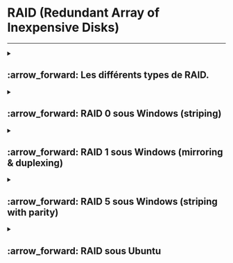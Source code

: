 # RAID (Redundant Array of Inexpensive Disks)  
---
<details>
<summary>
<h2>
:arrow_forward: Les différents types de RAID.  
</h2>
</summary>
  
### RAID 0  
la configuration RAID 0 permet d'améliorer la performance du système en répartissant 50% des données sur un disque et 50% sur l'autre.
Les deux disques travaillant simultanément, on dispose ainsi de performances deux fois plus élevée.
Soit une donnée A et une donnée B :  

• Volumétrie utile = Volumétrie totale
Les données n'étant pas dupliquées, il n'y aura pas de perte de volume stokage.

• Sécurité des données : FAIBLE
Il est fortement déconseillé d'utiliser cette configuration pour des serveurs assurant les services critiques de votre entreprise. Les données n'étant à aucuns moments dupliquées seront perdues si un des deux disques venait à être défectueux.

• Fonctionne uniquement sur deux disques
Il permet :  
* Un gain de performance.  
* D'avoir autant d'espace de stockage que la somme des disques utilisés.  
  ![image](https://github.com/user-attachments/assets/69869bd7-caa3-450e-97c4-35c5b465ac99)
---
  
### RAID 1  
La configuration RAID 1 permet de sécuriser un système en disposant de deux disques avec exactement les mêmes données. Dans cette configuration on ne recherche pas la performance mais plutôt la sécurité.  
Soit une donnée A et une donnée B :  

• Volumétrie utile = Volumétrie totale / 2  
Le disque 1 contenant exactement les mêmes données que le disque 2, la volumétrie utile sera divisée par 2.  

• Sécurité des données : BONNE  
Si un disque venait à être défaillant, cela ne poserait pas de problèmes car le second prendrait directement le relais.  
Il permet :  
* De la tolérence de panne  
![image](https://github.com/user-attachments/assets/931f7667-c8e2-4ba7-8199-83a3b8f798ed)
---

### RAID 5  
La configuration RAID 5, par un système de parité, répartit une petite partie des données sur chaque disque.  
Dans cette configuration, ce n'est pas la performance qu'on recherche mais plutôt la sécurité tout en économisant le volume de stockage.  
Soit une donnée A, une donnée B et une donnée C :  

• Volumétrie utile = Nombre de disques - 1 X capacité d'un disque  
Pour 3 disques de 200 Go, on aurait ainsi 3 -1 X 200 = 400 Go de volumétrie utile.  

• Sécurité des données : CORRECTE  
Dans cette configuration, on ne peut se permettre de perdre qu'un seul disque.  

• Nombre de disques nécessaires : Au moins 3  
Il permet :  
* Un gain de performance.  
* De la tolérence de panne.  
![image](https://github.com/user-attachments/assets/162267dc-34cc-4e5a-a5d8-91db82503808)

---
### RAID 10  
La configuration RAID 10 répartit dans une première grappe les données en RAID 0, et dans une seconde grappe temps en RAID 1.  
Celle-ci permet ainsi de disposer du niveau de sécurité de la configuration RAID 1 avec les performances qu'offre la configuration RAID 0.  
Soit une donnée A et une donnée B :  

• Volumétrie utile = Volumétrie totale / 2  

• Sécurité des données : BONNE  
Cette configuration offre un très bon niveau de sécurité car pour qu'une défaillance globale apparaisse, il faudrait que tous les éléments d'une grappe présentent un défaut en même temps.  

• Nombre de disques nécessaires : Au moins 4  

![image](https://github.com/user-attachments/assets/c092cd22-8991-40f8-847a-33d13623f48b)
---
</details>



<details>
<summary><h2> :arrow_forward: RAID 0 sous Windows (striping)  
</h2>
</summary>
Dans `Disk Management`  
`New striped volume` sur un des disques choisis pour le RAID 0  
---  
 
![Capture d'écran 2024-12-09 143633](https://github.com/user-attachments/assets/1985024c-ff5e-44f9-b7c5-aa45f2813301)  
---

Choisir le 2ème disque de réplication  
![Capture d'écran 2024-12-09 143654](https://github.com/user-attachments/assets/abea8da8-90e3-4e69-98a2-ce7a66d82c1e)  
---

Attribuer une lettre de lecteur pour le RAID 0  
![Capture d'écran 2024-12-09 143712](https://github.com/user-attachments/assets/54cab969-c19d-457a-9db6-6b9cc29977d6)  
---

Nommer le RAID 0  
![Capture d'écran 2024-12-09 143734](https://github.com/user-attachments/assets/09d7342e-ac6d-4328-8853-bd7b7bd7ee1f)  
---

Notre RAID 0 est prêt :  
![Capture d'écran 2024-12-09 143858](https://github.com/user-attachments/assets/b85d5579-b155-4993-a378-9fe9108cc9cb)  
---
</details>

<details>
<summary><h2> :arrow_forward: RAID 1 sous Windows (mirroring & duplexing)  
</h2>
</summary>
Dans `Disk Management`  
:hash: ``Choix de New mirrored volume" sur un des disques``  
  
---
  
![Capture d'écran 2024-12-09 151653](https://github.com/user-attachments/assets/3cc289f7-b705-4699-9bdb-644e7be502f1)  
---
:hash: ``Ajout du 2ème disque``  
![Capture d'écran 2024-12-09 151721](https://github.com/user-attachments/assets/b98307a0-20ab-4939-bd21-cd32e2d4ecf7)  
---
:hash: Attribution de la lettre de lecteur  
![Capture d'écran 2024-12-09 151727](https://github.com/user-attachments/assets/22953e0e-8dd1-4325-b74b-cf5568c3771f)  
---
:hash: Nom du RAID 1  
![Capture d'écran 2024-12-09 151741](https://github.com/user-attachments/assets/91fc3a76-9be6-4fef-804b-1762aedd596b)  
---

![Capture d'écran 2024-12-09 151746](https://github.com/user-attachments/assets/264e4a2f-f40f-444b-bb74-7b3c94e8e0dc)  
---
Notre RAID 1 est prêt  
![Capture d'écran 2024-12-09 151830](https://github.com/user-attachments/assets/58653693-47b0-4d95-9e0f-2241fcbe3632)  
---
</details>

  


<details>
<summary><h2> :arrow_forward: RAID 5 sous Windows (striping with parity)  
  </h2>
</summary>

:hash: ``Choix du RAID 5 sur un des disques``  
---
![Capture d'écran 2024-12-09 144702](https://github.com/user-attachments/assets/00b56046-4dad-4bb7-b988-491bce3ba27c)  

:hash: ``Ajout des 2 autres disques``  
---
![Capture d'écran 2024-12-09 144833](https://github.com/user-attachments/assets/5e6437fc-d424-438a-87e2-1dd5f5f558ec)  

:hash: Attribution de la lettre de lecteur  
---
![Capture d'écran 2024-12-09 144849](https://github.com/user-attachments/assets/a3f21d86-ff0b-4bb6-9867-bf96869434ce)  

:hash: Nom du RAID 5  
---
![Capture d'écran 2024-12-09 144908](https://github.com/user-attachments/assets/5f6c0204-d324-419a-862d-6561fc6a03b3)  

:hash: Le RAID 5 est créé. Pour 3Go on a 2Go  
---
![Capture d'écran 2024-12-09 144925](https://github.com/user-attachments/assets/74b41509-f58a-4c8a-92b1-4a77163a7b6c)  

:hash: Notre RAID 5 est prêt  
---
![Capture d'écran 2024-12-09 145242](https://github.com/user-attachments/assets/a565fce9-79b6-4bd7-906b-be291467d083)  
</details>



<details>
  <summary>
    <h2> :arrow_forward: RAID sous Ubuntu
  </summary>


### Installer "mdadm" :
`sudo apt-get install mdadm`, pour administrer le RAID mdadm sous Linux.  


![Capture d'écran 2024-12-09 164224](https://github.com/user-attachments/assets/e0dc5aa1-9b7e-424b-9170-5d30c98de9c3)  
taper `m` pour voir les options. taper `n` pour nouvelle partition. Puis `p`, pour partition primaire, puis entrée plusieurs fois pour prendre tout le disque. Changer le type de partition avec `t`, puis `L` pour avoir les raccourcis de codes. taper ensuite `fd` pour "Linux RAID auto". Ensuite `w` pour enregistrer et quiter.  

* En tapant `sudo fdisk -l` on voit que notre partition Linux RAID a bien été prise en compte :  
![Capture d'écran 2024-12-09 165050](https://github.com/user-attachments/assets/6ea60427-25ca-40b0-ab66-9fc97527c174)  

Faire la même chose avec le disque c : `sudo fdisk /dev/sdc`  

`lsblk` permet de voir nos partitions sur les 2 disques.  
![Capture d'écran 2024-12-09 165824](https://github.com/user-attachments/assets/2d3036f8-45b5-44c9-a5e9-6ceb57dc2ebc)  


### Création du RAID  
![Capture d'écran 2024-12-09 170341](https://github.com/user-attachments/assets/3211b199-5f05-41d4-95c7-3c3c1566b64f)  

* Vérification de l'état du RAID : `cat /proc/mdstat`. (Le résultat de la commande donne un RAID 1 actif md0 avec les partitions sdb1 et sdc1. De plus[UU] indique que les 2 disques sont en marche (Up))  
* Voir l'état du RAID avec `sudo mdadm --detail /dev/md0`. (Ici le statut du RAID est clean et les partitions concernées sont bien /dev/sdb1 et /dev/sdc1. 
De plus, /dev/sdb1 et /dev/sdc1 sont bien synchronisés.)  
* Voir les disque inclus dans le RAID avec `lsblk -f`.

### Formatage du RAID  

* Formate le volume RAID md0 avec un file system en ext4 et avec le nom PersonalData.  
![Capture d'écran 2024-12-09 171738](https://github.com/user-attachments/assets/8dda505e-22a0-485d-80ec-9324e932d387)
---

### Montage du RAID  

* Création du dossier + Montage :  
![Capture d'écran 2024-12-09 172422](https://github.com/user-attachments/assets/f20a01dc-8283-4422-8211-ecd8977cbed1)  
---


### Verrouillage du nom md0 de la partition RAID  
* Envoyer le résultat de la commande `sudo mdadm --detail --scan` dans /etc/mdadm/mdadm.conf
![Capture d'écran 2024-12-09 174233](https://github.com/user-attachments/assets/441c25ef-2831-4de1-aa52-4d801e4f53ea)

* Forcer la mise en application avec `sudo update-initramfs -u` et redémarrer  


### Simulation de panne  

Créer un fichier avec du texte dans "DATA-RAID1".
Couper un des lecteurs du RAID1 sur VirtualBox.
* Executer `mdadm --detail /dev/md0`
On voit le mode dégradé dans "State", mais le fichier est toujours lisible.
![Capture d'écran 2024-12-09 201233](https://github.com/user-attachments/assets/7917edaa-1016-4c25-bbaa-57fb3f7940eb)
---

* Partitionner comme au début avec `fdisk /dev/sdd`... (Lui attribuer un format linux raid)  
![Capture d'écran 2024-12-09 201422](https://github.com/user-attachments/assets/890de908-5a7e-4dde-ab6d-9904f6df97eb)  
---

* Ajouter ce nouveau disque au `md0` avec `sudo mdadm --manage /dev/md0 --add /dev/sdd1` et tout rentre dans l'ordre  
![Capture d'écran 2024-12-09 201814](https://github.com/user-attachments/assets/0e99f25a-6e1b-42b8-9276-d90b3db2504a)  
---


</details>

